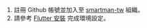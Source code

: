 1. 註冊 Github 帳號並加入至 [smartman-tw](https://github.com/smartman-tw) 組織。
2. 請參考 [Flutter 安裝](https://flutter.dev/docs/get-started/install) 完成環境設定。